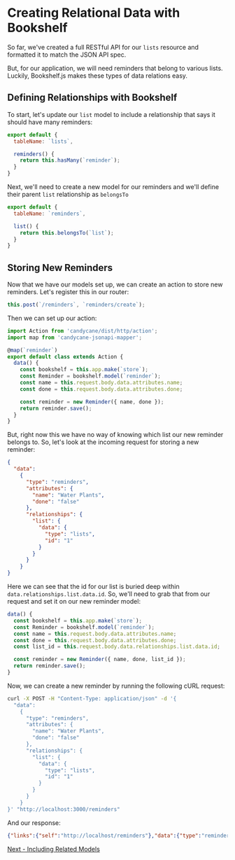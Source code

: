 # Creating Relational Data with Bookshelf

So far, we've created a full RESTful API for our `lists` resource and formatted it to match the JSON API spec.

But, for our application, we will need reminders that belong to various lists.
Luckily, Bookshelf.js makes these types of data relations easy.

## Defining Relationships with Bookshelf

To start, let's update our `list` model to include a relationship that says it should have many reminders:

```js
export default {
  tableName: `lists`,

  reminders() {
    return this.hasMany(`reminder`);
  }
}
```

Next, we'll need to create a new model for our reminders and we'll define their parent `list` relationship as `belongsTo`

```js
export default {
  tableName: `reminders`,

  list() {
    return this.belongsTo(`list`);
  }
}
```

## Storing New Reminders

Now that we have our models set up, we can create an action to store new reminders.
Let's register this in our router:

```js
this.post(`/reminders`, `reminders/create`);
```

Then we can set up our action:

```js
import Action from 'candycane/dist/http/action';
import map from 'candycane-jsonapi-mapper';

@map(`reminder`)
export default class extends Action {
  data() {
    const bookshelf = this.app.make(`store`);
    const Reminder = bookshelf.model(`reminder`);
    const name = this.request.body.data.attributes.name;
    const done = this.request.body.data.attributes.done;

    const reminder = new Reminder({ name, done });
    return reminder.save();
  }
}
```

But, right now this we have no way of knowing which list our new reminder belongs to.
So, let's look at the incoming request for storing a new reminder:

```json
{
  "data":
    {
      "type": "reminders",
      "attributes": {
        "name": "Water Plants",
        "done": "false"
      },
      "relationships": {
        "list": {
          "data": {
            "type": "lists",
            "id": "1"
          }
        }
      }
    }
}
```

Here we can see that the id for our list is buried deep within `data.relationships.list.data.id`.
So, we'll need to grab that from our request and set it on our new reminder model:

```js
data() {
  const bookshelf = this.app.make(`store`);
  const Reminder = bookshelf.model(`reminder`);
  const name = this.request.body.data.attributes.name;
  const done = this.request.body.data.attributes.done;
  const list_id = this.request.body.data.relationships.list.data.id;

  const reminder = new Reminder({ name, done, list_id });
  return reminder.save();
}
```

Now, we can create a new reminder by running the following cURL request:

```bash
curl -X POST -H "Content-Type: application/json" -d '{
  "data":
    {
      "type": "reminders",
      "attributes": {
        "name": "Water Plants",
        "done": "false"
      },
      "relationships": {
        "list": {
          "data": {
            "type": "lists",
            "id": "1"
          }
        }
      }
    }
}' "http://localhost:3000/reminders"
```

And our response:

```json
{"links":{"self":"http://localhost/reminders"},"data":{"type":"reminders","id":"1","attributes":{"name":"Water Plants","done":"false"},"links":{"self":"http://localhost/reminders/1"}}}
```

[Next - Including Related Models](./related-models.md)
